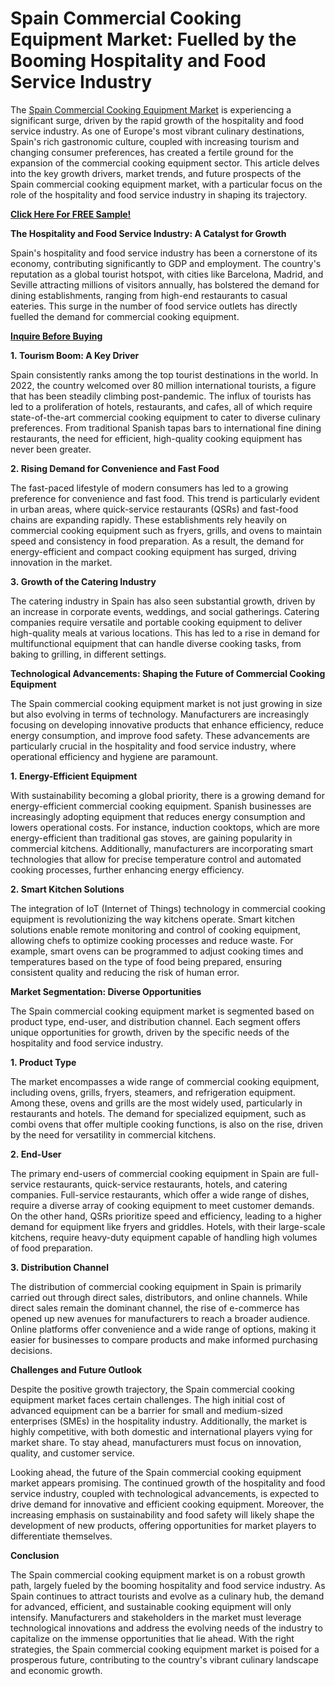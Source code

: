 # Spain Commercial Cooking Equipment Market: Fuelled by the Booming Hospitality and Food Service Industry

The [Spain Commercial Cooking Equipment Market](https://www.nextmsc.com/report/spain-commercial-cooking-equipment-market-rc2937) is experiencing a significant surge, driven by the rapid growth of the hospitality and food service industry. As one of Europe's most vibrant culinary destinations, Spain's rich gastronomic culture, coupled with increasing tourism and changing consumer preferences, has created a fertile ground for the expansion of the commercial cooking equipment sector. This article delves into the key growth drivers, market trends, and future prospects of the Spain commercial cooking equipment market, with a particular focus on the role of the hospitality and food service industry in shaping its trajectory.

[**Click Here For FREE Sample!**](https://www.nextmsc.com/spain-commercial-cooking-equipment-market-rc2937/request-sample)

**The Hospitality and Food Service Industry: A Catalyst for Growth**

Spain's hospitality and food service industry has been a cornerstone of its economy, contributing significantly to GDP and employment. The country's reputation as a global tourist hotspot, with cities like Barcelona, Madrid, and Seville attracting millions of visitors annually, has bolstered the demand for dining establishments, ranging from high-end restaurants to casual eateries. This surge in the number of food service outlets has directly fuelled the demand for commercial cooking equipment.

[**Inquire Before Buying**](https://www.nextmsc.com/spain-commercial-cooking-equipment-market-rc2937/inquire-before-buying) 

**1. Tourism Boom: A Key Driver**

Spain consistently ranks among the top tourist destinations in the world. In 2022, the country welcomed over 80 million international tourists, a figure that has been steadily climbing post-pandemic. The influx of tourists has led to a proliferation of hotels, restaurants, and cafes, all of which require state-of-the-art commercial cooking equipment to cater to diverse culinary preferences. From traditional Spanish tapas bars to international fine dining restaurants, the need for efficient, high-quality cooking equipment has never been greater.

**2. Rising Demand for Convenience and Fast Food**

The fast-paced lifestyle of modern consumers has led to a growing preference for convenience and fast food. This trend is particularly evident in urban areas, where quick-service restaurants (QSRs) and fast-food chains are expanding rapidly. These establishments rely heavily on commercial cooking equipment such as fryers, grills, and ovens to maintain speed and consistency in food preparation. As a result, the demand for energy-efficient and compact cooking equipment has surged, driving innovation in the market.

**3. Growth of the Catering Industry**

The catering industry in Spain has also seen substantial growth, driven by an increase in corporate events, weddings, and social gatherings. Catering companies require versatile and portable cooking equipment to deliver high-quality meals at various locations. This has led to a rise in demand for multifunctional equipment that can handle diverse cooking tasks, from baking to grilling, in different settings.

**Technological Advancements: Shaping the Future of Commercial Cooking Equipment**

The Spain commercial cooking equipment market is not just growing in size but also evolving in terms of technology. Manufacturers are increasingly focusing on developing innovative products that enhance efficiency, reduce energy consumption, and improve food safety. These advancements are particularly crucial in the hospitality and food service industry, where operational efficiency and hygiene are paramount.

**1. Energy-Efficient Equipment**

With sustainability becoming a global priority, there is a growing demand for energy-efficient commercial cooking equipment. Spanish businesses are increasingly adopting equipment that reduces energy consumption and lowers operational costs. For instance, induction cooktops, which are more energy-efficient than traditional gas stoves, are gaining popularity in commercial kitchens. Additionally, manufacturers are incorporating smart technologies that allow for precise temperature control and automated cooking processes, further enhancing energy efficiency.

**2. Smart Kitchen Solutions**

The integration of IoT (Internet of Things) technology in commercial cooking equipment is revolutionizing the way kitchens operate. Smart kitchen solutions enable remote monitoring and control of cooking equipment, allowing chefs to optimize cooking processes and reduce waste. For example, smart ovens can be programmed to adjust cooking times and temperatures based on the type of food being prepared, ensuring consistent quality and reducing the risk of human error.

**Market Segmentation: Diverse Opportunities**

The Spain commercial cooking equipment market is segmented based on product type, end-user, and distribution channel. Each segment offers unique opportunities for growth, driven by the specific needs of the hospitality and food service industry.

**1. Product Type**

The market encompasses a wide range of commercial cooking equipment, including ovens, grills, fryers, steamers, and refrigeration equipment. Among these, ovens and grills are the most widely used, particularly in restaurants and hotels. The demand for specialized equipment, such as combi ovens that offer multiple cooking functions, is also on the rise, driven by the need for versatility in commercial kitchens.

**2. End-User**

The primary end-users of commercial cooking equipment in Spain are full-service restaurants, quick-service restaurants, hotels, and catering companies. Full-service restaurants, which offer a wide range of dishes, require a diverse array of cooking equipment to meet customer demands. On the other hand, QSRs prioritize speed and efficiency, leading to a higher demand for equipment like fryers and griddles. Hotels, with their large-scale kitchens, require heavy-duty equipment capable of handling high volumes of food preparation.

**3. Distribution Channel**

The distribution of commercial cooking equipment in Spain is primarily carried out through direct sales, distributors, and online channels. While direct sales remain the dominant channel, the rise of e-commerce has opened up new avenues for manufacturers to reach a broader audience. Online platforms offer convenience and a wide range of options, making it easier for businesses to compare products and make informed purchasing decisions.

**Challenges and Future Outlook**

Despite the positive growth trajectory, the Spain commercial cooking equipment market faces certain challenges. The high initial cost of advanced equipment can be a barrier for small and medium-sized enterprises (SMEs) in the hospitality industry. Additionally, the market is highly competitive, with both domestic and international players vying for market share. To stay ahead, manufacturers must focus on innovation, quality, and customer service.

Looking ahead, the future of the Spain commercial cooking equipment market appears promising. The continued growth of the hospitality and food service industry, coupled with technological advancements, is expected to drive demand for innovative and efficient cooking equipment. Moreover, the increasing emphasis on sustainability and food safety will likely shape the development of new products, offering opportunities for market players to differentiate themselves.

**Conclusion**

The Spain commercial cooking equipment market is on a robust growth path, largely fueled by the booming hospitality and food service industry. As Spain continues to attract tourists and evolve as a culinary hub, the demand for advanced, efficient, and sustainable cooking equipment will only intensify. Manufacturers and stakeholders in the market must leverage technological innovations and address the evolving needs of the industry to capitalize on the immense opportunities that lie ahead. With the right strategies, the Spain commercial cooking equipment market is poised for a prosperous future, contributing to the country's vibrant culinary landscape and economic growth.
